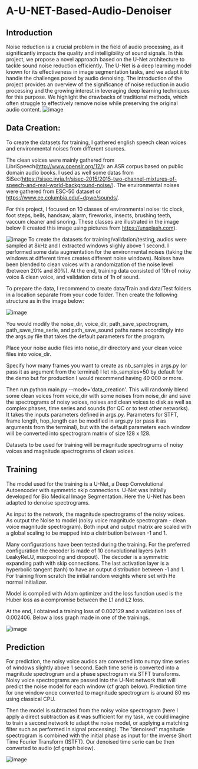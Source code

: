 # A-U-NET-Based-Audio-Denoiser

## Introduction
Noise reduction is a crucial problem in the field of audio processing, as it significantly impacts the quality and intelligibility of sound signals. In this project, we propose a novel approach based on the U-Net architecture to tackle sound noise reduction efficiently. The U-Net is a deep learning model known for its effectiveness in image segmentation tasks, and we adapt it to handle the challenges posed by audio denoising. The introduction of the project provides an overview of the significance of noise reduction in audio processing and the growing interest in leveraging deep learning techniques for this purpose. We highlight the drawbacks of traditional methods, which often struggle to effectively remove noise while preserving the original audio content.
![image](https://github.com/Snig17/A-U-NET-Based-Audio-Denoiser/assets/127118518/606e3c93-e118-45b3-96cb-7af26afc3d0e)

## Data Creation: 
To create the datasets for training, I gathered english speech clean voices and environmental noises from different sources.

The clean voices were mainly gathered from LibriSpeech(http://www.openslr.org/12/): an ASR corpus based on public domain audio books. I used as well some datas from SiSec(https://sisec.inria.fr/sisec-2015/2015-two-channel-mixtures-of-speech-and-real-world-background-noise/). The environmental noises were gathered from ESC-50 dataset or https://www.ee.columbia.edu/~dpwe/sounds/.

For this project, I focused on 10 classes of environmental noise: tic clock, foot steps, bells, handsaw, alarm, fireworks, insects, brushing teeth, vaccum cleaner and snoring. These classes are illustrated in the image below (I created this image using pictures from https://unsplash.com).

![image](https://github.com/Snig17/A-U-NET-Based-Audio-Denoiser/assets/127118518/ed27fa12-74b9-4c31-8387-b8dfbc32622c)
To create the datasets for training/validation/testing, audios were sampled at 8kHz and I extracted windows slighly above 1 second. I performed some data augmentation for the environmental noises (taking the windows at different times creates different noise windows). Noises have been blended to clean voices with a randomization of the noise level (between 20% and 80%). At the end, training data consisted of 10h of noisy voice & clean voice, and validation data of 1h of sound.

To prepare the data, I recommend to create data/Train and data/Test folders in a location separate from your code folder. Then create the following structure as in the image below:

![image](https://github.com/Snig17/A-U-NET-Based-Audio-Denoiser/assets/127118518/fd51b61d-1b33-40f8-af8b-afff71ba5590)

You would modify the noise_dir, voice_dir, path_save_spectrogram, path_save_time_serie, and path_save_sound paths name accordingly into the args.py file that takes the default parameters for the program.

Place your noise audio files into noise_dir directory and your clean voice files into voice_dir.

Specify how many frames you want to create as nb_samples in args.py (or pass it as argument from the terminal) I let nb_samples=50 by default for the demo but for production I would recommend having 40 000 or more.

Then run python main.py --mode='data_creation'. This will randomly blend some clean voices from voice_dir with some noises from noise_dir and save the spectrograms of noisy voices, noises and clean voices to disk as well as complex phases, time series and sounds (for QC or to test other networks). It takes the inputs parameters defined in args.py. Parameters for STFT, frame length, hop_length can be modified in args.py (or pass it as arguments from the terminal), but with the default parameters each window will be converted into spectrogram matrix of size 128 x 128.

Datasets to be used for training will be magnitude spectrograms of noisy voices and magnitude spectrograms of clean voices.

## Training
The model used for the training is a U-Net, a Deep Convolutional Autoencoder with symmetric skip connections. U-Net was initially developed for Bio Medical Image Segmentation. Here the U-Net has been adapted to denoise spectrograms.

As input to the network, the magnitude spectrograms of the noisy voices. As output the Noise to model (noisy voice magnitude spectrogram - clean voice magnitude spectrogram). Both input and output matrix are scaled with a global scaling to be mapped into a distribution between -1 and 1.

Many configurations have been tested during the training. For the preferred configuration the encoder is made of 10 convolutional layers (with LeakyReLU, maxpooling and dropout). The decoder is a symmetric expanding path with skip connections. The last activation layer is a hyperbolic tangent (tanh) to have an output distribution between -1 and 1. For training from scratch the initial random weights where set with He normal initializer.

Model is compiled with Adam optimizer and the loss function used is the Huber loss as a compromise between the L1 and L2 loss.

At the end, I obtained a training loss of 0.002129 and a validation loss of 0.002406. Below a loss graph made in one of the trainings.

![image](https://github.com/Snig17/A-U-NET-Based-Audio-Denoiser/assets/127118518/d7f4449b-a20f-4b31-ad09-b892f3049c77)

## Prediction

For prediction, the noisy voice audios are converted into numpy time series of windows slightly above 1 second. Each time serie is converted into a magnitude spectrogram and a phase spectrogram via STFT transforms. Noisy voice spectrograms are passed into the U-Net network that will predict the noise model for each window (cf graph below). Prediction time for one window once converted to magnitude spectrogram is around 80 ms using classical CPU.

Then the model is subtracted from the noisy voice spectrogram (here I apply a direct subtraction as it was sufficient for my task, we could imagine to train a second network to adapt the noise model, or applying a matching filter such as performed in signal processing). The "denoised" magnitude spectrogram is combined with the initial phase as input for the inverse Short Time Fourier Transform (ISTFT). Our denoised time serie can be then converted to audio (cf graph below).

![image](https://github.com/Snig17/A-U-NET-Based-Audio-Denoiser/assets/127118518/a14d8b0b-1f1a-40ce-8881-908b58cf945b)

